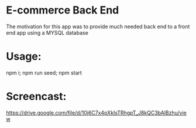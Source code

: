 # E-commerce Back End 
The motivation for this app was to provide much needed back end to a front end app using a MYSQL database
# Usage:
npm i; npm run seed; npm start
# Screencast:
https://drive.google.com/file/d/10j6C7x4pXkIsTRhgpT_J8kQC3bAlBzhu/view


